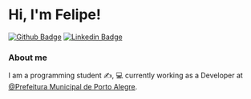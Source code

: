 # Hi, I'm Felipe! 

[![Github Badge](https://img.shields.io/badge/-Github-000?style=flat-square&logo=Github&logoColor=white&link=https://github.com/felipeassis97)](https://github.com/felipeassis97)
[![Linkedin Badge](https://img.shields.io/badge/-LinkedIn-blue?style=flat-square&logo=Linkedin&logoColor=white&link=https://www.linkedin.com/in/felipe-assis-041675153/)](https://www.linkedin.com/in/felipe-assis-041675153/)


### About me

I am a programming student ✍, 
💻 currently working as a Developer at [@Prefeitura Municipal de Porto Alegre](https://prefeitura.poa.br/).

